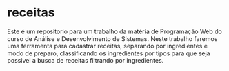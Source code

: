 # receitas
Este é um repositorio para um trabalho da matéria de Programação Web do curso de Análise e Desenvolvimento de Sistemas.
Neste trabalho faremos uma ferramenta para cadastrar receitas, separando por ingredientes e modo de preparo, classificando os ingredientes por tipos para que seja possivel a busca de receitas filtrando por ingredientes. 
